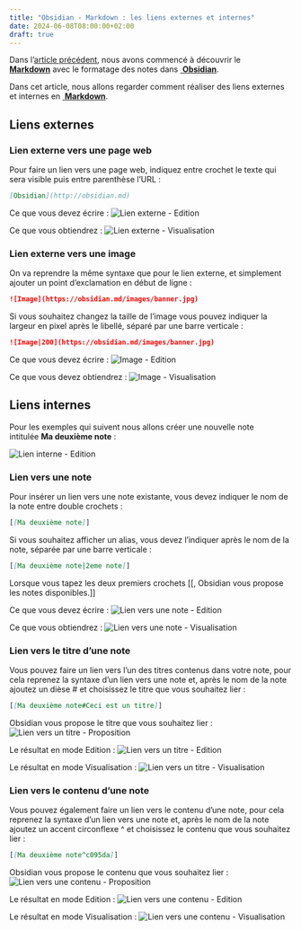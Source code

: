 ```yaml
---
title: "Obsidian - Markdown : les liens externes et internes"
date: 2024-06-08T08:00:00+02:00
draft: true
---
```


Dans l’[article précédent](/posts/obsidian-markdown-premiere-partie), nous avons commencé à découvrir le <a target="_blank" href="https://fr.wikipedia.org/wiki/Markdown"> **Markdown**</a> avec le formatage des notes dans <a target="_blank" href="https://obsidian.md/"> **Obsidian**</a>.

Dans cet article, nous allons regarder comment réaliser des liens externes et internes en <a target="_blank" href="https://fr.wikipedia.org/wiki/Markdown"> **Markdown**</a>.

## Liens externes

### Lien externe vers une page web

Pour faire un lien vers une page web, indiquez entre crochet le texte qui sera visible puis entre parenthèse l’URL : 
```md 
[Obsidian](http://obsidian.md)
```

Ce que vous devez écrire :
![Lien externe - Edition](/images/Pasted_image_20230722204313.jpg#center)

Ce que vous obtiendrez : 
![Lien externe - Visualisation](/images/Pasted_image_20230722204318.jpg#center)


### Lien externe vers une image

On va reprendre la même syntaxe que pour le lien externe, et simplement ajouter un point d’exclamation en début de ligne : 
```md 
![Image](https://obsidian.md/images/banner.jpg)
```

Si vous souhaitez changez la taille de l’image vous pouvez indiquer la largeur en pixel après le libellé, séparé par une barre verticale :  
```md
![Image|200](https://obsidian.md/images/banner.jpg)
```

Ce que vous devez écrire :
![Image - Edition](/images/Pasted_image_20230722204334.jpg#center)

Ce que vous devez obtiendrez :
![Image - Visualisation](/images/Pasted_image_20230722204338.jpg#center)


## Liens internes

Pour les exemples qui suivent nous allons créer une nouvelle note intitulée **Ma deuxième note** :

![Lien interne - Edition](/images/Pasted_image_20230722204348.jpg#center)


### Lien vers une note

Pour insérer un lien vers une note existante, vous devez indiquer le nom de la note entre double crochets : 
```md 
[[Ma deuxième note]]  
```

Si vous souhaitez afficher un alias, vous devez l’indiquer après le nom de la note, séparée par une barre verticale : 
```md 
[[Ma deuxième note|2eme note]]
```

Lorsque vous tapez les deux premiers crochets [[, Obsidian vous propose les notes disponibles.]]

Ce que vous devez écrire : 
![Lien vers une note - Edition](/images/Pasted_image_20230722204402.jpg#center)

Ce que vous obtiendrez :
![Lien vers une note - Visualisation](/images/Pasted_image_20230722204411.jpg#center)

### Lien vers le titre d’une note

Vous pouvez faire un lien vers l’un des titres contenus dans votre note, pour cela reprenez la syntaxe d’un lien vers une note et, après le nom de la note ajoutez un dièse # et choisissez le titre que vous souhaitez lier : 
```md
[[Ma deuxième note#Ceci est un titre]]
```

Obsidian vous propose le titre que vous souhaitez lier : 
![Lien vers un titre - Proposition](/images/Pasted_image_20230722204431.jpg#center)

Le résultat en mode Edition :
![Lien vers un titre - Edition](/images/Pasted_image_20230722204436.jpg#center)

Le résultat en mode Visualisation :
![Lien vers un titre - Visualisation](/images/Pasted_image_20230722204441.jpg#center)

### Lien vers le contenu d’une note

Vous pouvez également faire un lien vers le contenu d’une note, pour cela reprenez la syntaxe d’un lien vers une note et, après le nom de la note ajoutez un accent circonflexe ^ et choisissez le contenu que vous souhaitez lier : 
```md
[[Ma deuxième note^c095da]]
```
Obsidian vous propose le contenu que vous souhaitez lier : 
![Lien vers une contenu - Proposition](/images/Pasted_image_20230722204450.jpg#center)

Le résultat en mode Edition :
![Lien vers une contenu - Edition](/images/Pasted_image_20230722204455.jpg#center)

Le résultat en mode Visualisation :
![Lien vers une contenu - Visualisation](/images/Pasted_image_20230722204459.jpg#center)


